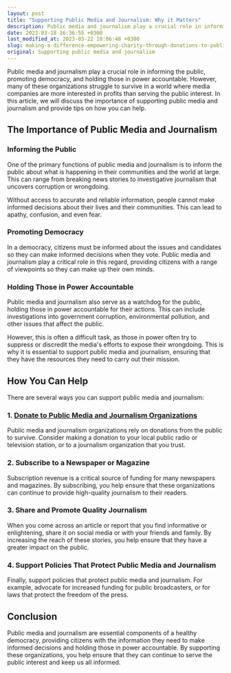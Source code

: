 ```yaml
---
layout: post
title: "Supporting Public Media and Journalism: Why it Matters"
description: Public media and journalism play a crucial role in informing the public, promoting democracy, and holding those in power accountable. However, many of these organizations struggle to survive in a world where media companies are more interested in profits than serving the public interest. In this article, we will discuss the importance of supporting public media and journalism and provide tips on how you can help.
date: 2023-03-18 16:36:55 +0300
last_modified_at: 2023-03-22 10:06:48 +0300
slug: making-a-difference-empowering-charity-through-donations-to-public-media-journalism
original: Supporting public media and journalism
---
```

Public media and journalism play a crucial role in informing the public, promoting democracy, and holding those in power accountable. However, many of these organizations struggle to survive in a world where media companies are more interested in profits than serving the public interest. In this article, we will discuss the importance of supporting public media and journalism and provide tips on how you can help.

## The Importance of Public Media and Journalism

### Informing the Public

One of the primary functions of public media and journalism is to inform the public about what is happening in their communities and the world at large. This can range from breaking news stories to investigative journalism that uncovers corruption or wrongdoing.

Without access to accurate and reliable information, people cannot make informed decisions about their lives and their communities. This can lead to apathy, confusion, and even fear.

### Promoting Democracy

In a democracy, citizens must be informed about the issues and candidates so they can make informed decisions when they vote. Public media and journalism play a critical role in this regard, providing citizens with a range of viewpoints so they can make up their own minds.

### Holding Those in Power Accountable

Public media and journalism also serve as a watchdog for the public, holding those in power accountable for their actions. This can include investigations into government corruption, environmental pollution, and other issues that affect the public.

However, this is often a difficult task, as those in power often try to suppress or discredit the media's efforts to expose their wrongdoing. This is why it is essential to support public media and journalism, ensuring that they have the resources they need to carry out their mission.

## How You Can Help

There are several ways you can support public media and journalism:

### 1. [Donate to Public Media and Journalism Organizations](/public-broadcasting-charities/top-public-broadcasting-charities-to-support-empowering-voices-through-generous-donations.html)

Public media and journalism organizations rely on donations from the public to survive. Consider making a donation to your local public radio or television station, or to a journalism organization that you trust.

### 2\. Subscribe to a Newspaper or Magazine

Subscription revenue is a critical source of funding for many newspapers and magazines. By subscribing, you help ensure that these organizations can continue to provide high-quality journalism to their readers.

### 3\. Share and Promote Quality Journalism

When you come across an article or report that you find informative or enlightening, share it on social media or with your friends and family. By increasing the reach of these stories, you help ensure that they have a greater impact on the public.

### 4\. Support Policies That Protect Public Media and Journalism

Finally, support policies that protect public media and journalism. For example, advocate for increased funding for public broadcasters, or for laws that protect the freedom of the press.

## Conclusion

Public media and journalism are essential components of a healthy democracy, providing citizens with the information they need to make informed decisions and holding those in power accountable. By supporting these organizations, you help ensure that they can continue to serve the public interest and keep us all informed.